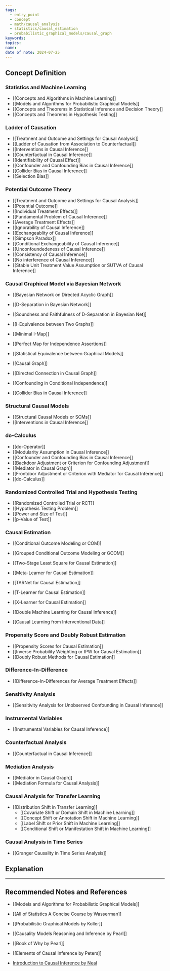 ```yaml
---
tags:
  - entry_point
  - concept
  - math/causal_analysis
  - statistics/causal_estimation
  - probabilistic_graphical_models/causal_graph
keywords: 
topics: 
name: 
date of note: 2024-07-25
---
```


## Concept Definition

### Statistics and Machine Learning

- [[Concepts and Algorithms in Machine Learning]]
- [[Models and Algorithms for Probabilistic Graphical Models]]
- [[Concepts and Theorems in Statistical Inference and Decision Theory]]
- [[Concepts and Theorems in Hypothesis Testing]]

### Ladder of Causation

- [[Treatment and Outcome and Settings for Causal Analysis]]
- [[Ladder of Causation from Association to Counterfactual]]
- [[Interventions in Causal Inference]]
- [[Counterfactual in Causal Inference]]
- [[Identifiability of Causal Effect]]
- [[Confounder and Confounding Bias in Causal Inference]]
- [[Collider Bias in Causal Inference]]
- [[Selection Bias]]


### Potential Outcome Theory

- [[Treatment and Outcome and Settings for Causal Analysis]]
- [[Potential Outcome]]
- [[Individual Treatment Effects]]
- [[Fundamental Problem of Causal Inference]]
- [[Average Treatment Effects]]
- [[Ignorability of Causal Inference]]
- [[Exchangeablity of Causal Inference]]
- [[Simpson Paradox]]
- [[Conditional Exchangeability of Causal Inference]]
- [[Unconfoundedeness of Causal Inference]]
- [[Consistency of Causal Inference]]
- [[No interference of Causal Inference]]
- [[Stable Unit Treatment Value Assumption or SUTVA of Causal Inference]]


### Causal Graphical Model via Bayesian Network

- [[Bayesian Network on Directed Acyclic Graph]]
- [[D-Separation in Bayesian Network]]
- [[Soundness and Faithfulness of D-Separation in Bayesian Net]]
- [[I-Equivalence between Two Graphs]]
- [[Minimal I-Map]]
- [[Perfect Map for Independence Assertions]]
- [[Statistical Equivalence between Graphical Models]]

- [[Causal Graph]]
- [[Directed Connection in Causal Graph]]
- [[Confounding in Conditional Independence]]
- [[Collider Bias in Causal Inference]]

### Structural Causal Models

- [[Structural Causal Models or SCMs]]
- [[Interventions in Causal Inference]]


### do-Calculus

- [[do-Operator]]
- [[Modularity Assumption in Causal Inference]]
- [[Confounder and Confounding Bias in Causal Inference]]
- [[Backdoor Adjustment or Criterion for Confounding Adjustment]]
- [[Mediator in Causal Graph]]
- [[Frontdoor Adjustment or Criterion with Mediator for Causal Inference]]
- [[do-Calculus]]

### Randomized Controlled Trial and Hypothesis Testing

- [[Randomized Controlled Trial or RCT]]
- [[Hypothesis Testing Problem]]
- [[Power and Size of Test]]
- [[p-Value of Test]]


### Causal Estimation

- [[Conditional Outcome Modeling or COM]]
- [[Grouped Conditional Outcome Modeling or GCOM]]
- [[Two-Stage Least Square for Causal Estimation]]

- [[Meta-Learner for Causal Estimation]]
- [[TARNet for Causal Estimation]]
- [[T-Learner for Causal Estimation]]
- [[X-Learner for Causal Estimation]]
- [[Double Machine Learning for Causal Inference]]
- [[Causal Learning from Interventional Data]]


### Propensity Score and Doubly Robust Estimation

- [[Propensity Scores for Causal Estimation]]
- [[Inverse Probability Weighting or IPW for Causal Estimation]]
- [[Doubly Robust Methods for Causal Estimation]]


### Difference-In-Difference

- [[Difference-In-Differences for Average Treatment Effects]]


### Sensitivity Analysis

- [[Sensitivity Analysis for Unobserved Confounding in Causal Inference]]

### Instrumental Variables

- [[Instrumental Variables for Causal Inference]]

### Counterfactual Analysis

- [[Counterfactual in Causal Inference]]

### Mediation Analysis

- [[Mediator in Causal Graph]]
- [[Mediation Formula for Causal Analysis]]

### Causal Analysis for Transfer Learning

- [[Distribution Shift in Transfer Learning]]
	- [[Covariate Shift or Domain Shift in Machine Learning]]
	- [[Concept Shift or Annotation Shift in Machine Learning]]
	- [[Label Shift or Prior Shift in Machine Learning]]
	- [[Conditional Shift or Manifestation Shift in Machine Learning]]

### Causal Analysis in Time Series

- [[Granger Causality in Time Series Analysis]]



## Explanation





-----------
##  Recommended Notes and References

- [[Models and Algorithms for Probabilistic Graphical Models]]


- [[All of Statistics A Concise Course by Wasserman]]
- [[Probabilistic Graphical Models by Koller]]
- [[Causality Models Reasoning and Inference by Pearl]]
- [[Book of Why by Pearl]]
- [[Elements of Causal Inference by Peters]]
- [Introduction to Causal Inference by Neal](https://www.bradyneal.com/causal-inference-course)